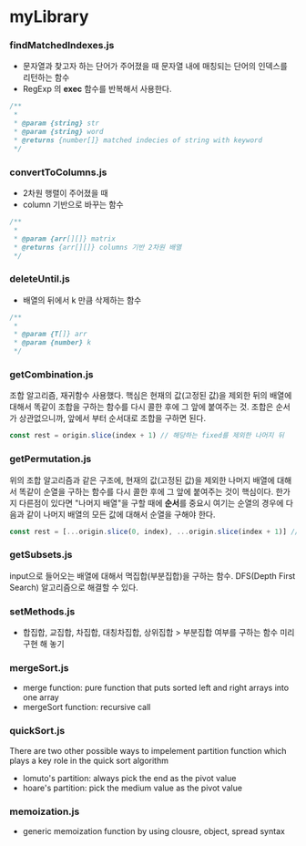 # myLibrary

### findMatchedIndexes.js

- 문자열과 찾고자 하는 단어가 주어졌을 때 문자열 내에 매칭되는 단어의 인덱스를 리턴하는 함수
- RegExp 의 **exec** 함수를 반복해서 사용한다.

```js
/**
 *
 * @param {string} str
 * @param {string} word
 * @returns {number[]} matched indecies of string with keyword
 */
```

### convertToColumns.js

- 2차원 행렬이 주어졌을 때
- column 기반으로 바꾸는 함수

```js
/**
 *
 * @param {arr[][]} matrix
 * @returns {arr[][]} columns 기반 2차원 배열
 */
```

### deleteUntil.js

- 배열의 뒤에서 k 만큼 삭제하는 함수

```js
/**
 *
 * @param {T[]} arr
 * @param {number} k
 */
```

### getCombination.js

조합 알고리즘, 재귀함수 사용했다. 핵심은 현재의 값(고정된 값)을 제외한 뒤의 배열에 대해서 똑같이 조합을 구하는 함수를 다시 콜한 후에 그 앞에 붙여주는 것. 조합은 순서가 상관없으니까, 앞에서 부터 순서대로 조합을 구하면 된다.

```javascript
const rest = origin.slice(index + 1) // 해당하는 fixed를 제외한 나머지 뒤
```

### getPermutation.js

위의 조합 알고리즘과 같은 구조에, 현재의 값(고정된 값)을 제외한 나머지 배열에 대해서 똑같이 순열을 구하는 함수를 다시 콜한 후에 그 앞에 붙여주는 것이 핵심이다. 한가지 다른점이 있다면 "나머지 배열"을 구할 때에 **순서**를 중요시 여기는 순열의 경우에 다음과 같이 나머지 배열의 모든 값에 대해서 순열을 구해야 한다.

```javascript
const rest = [...origin.slice(0, index), ...origin.slice(index + 1)] // 해당하는 fixed를 제외한 나머지 배열
```

### getSubsets.js

input으로 들어오는 배열에 대해서 멱집합(부분집합)을 구하는 함수. DFS(Depth First Search) 알고리즘으로 해결할 수 있다.

### setMethods.js

- 합집합, 교집합, 차집합, 대칭차집합, 상위집합 > 부분집합 여부를 구하는 함수 미리 구현 해 놓기

### mergeSort.js

- merge function: pure function that puts sorted left and right arrays into one array
- mergeSort function: recursive call

### quickSort.js

There are two other possible ways to impelement partition function which plays a key role in the quick sort algorithm

- lomuto's partition: always pick the end as the pivot value
- hoare's partition: pick the medium value as the pivot value

### memoization.js

- generic memoization function by using clousre, object, spread syntax
